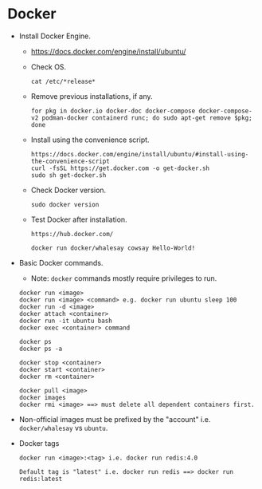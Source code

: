 # Docker
- Install Docker Engine.
  - https://docs.docker.com/engine/install/ubuntu/
  - Check OS.
    ```
    cat /etc/*release*
    ```

  - Remove previous installations, if any.
    ```
    for pkg in docker.io docker-doc docker-compose docker-compose-v2 podman-docker containerd runc; do sudo apt-get remove $pkg; done
    ```

  - Install using the convenience script.
    ```
    https://docs.docker.com/engine/install/ubuntu/#install-using-the-convenience-script
    curl -fsSL https://get.docker.com -o get-docker.sh
    sudo sh get-docker.sh
    ```

  - Check Docker version.
    ```
    sudo docker version
    ```

  - Test Docker after installation.
    ```
    https://hub.docker.com/

    docker run docker/whalesay cowsay Hello-World!
    ```

- Basic Docker commands.
  - Note: `docker` commands mostly require privileges to run.

  ```
  docker run <image>
  docker run <image> <command> e.g. docker run ubuntu sleep 100
  docker run -d <image>
  docker attach <container>
  docker run -it ubuntu bash
  docker exec <container> command
  ```

  ```
  docker ps
  docker ps -a
  ```
  
  ```
  docker stop <container>
  docker start <container>
  docker rm <container>
  ```
  
  ```
  docker pull <image>
  docker images
  docker rmi <image> ==> must delete all dependent containers first.
  ```

- Non-official images must be prefixed by the "account" i.e. `docker/whalesay` vs `ubuntu`.

- Docker tags
  ```
  docker run <image>:<tag> i.e. docker run redis:4.0
  
  Default tag is "latest" i.e. docker run redis ==> docker run redis:latest
  ```
